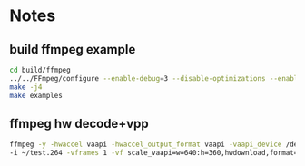 # Notes

## build ffmpeg example
```bash
cd build/ffmpeg
../../FFmpeg/configure --enable-debug=3 --disable-optimizations --enable-libx264 --enable-libx265 --enable-gpl
make -j4
make examples
```

## ffmpeg hw decode+vpp
```bash
ffmpeg -y -hwaccel vaapi -hwaccel_output_format vaapi -vaapi_device /dev/dri/renderD128 \
-i ~/test.264 -vframes 1 -vf scale_vaapi=w=640:h=360,hwdownload,format=yuv420p out.yuv
```